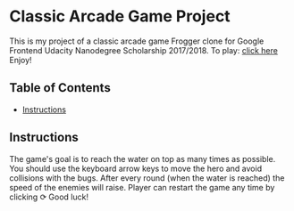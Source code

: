 # Classic Arcade Game Project

This is my project of a classic arcade game Frogger clone for Google Frontend Udacity Nanodegree Scholarship 2017/2018.
To play: [click here](https://clitorrent.github.io/classic-arcade-game-clone/)
Enjoy!

## Table of Contents

- [Instructions](#instructions)

## Instructions

The game's goal is to reach the water on top as many times as possible.
You should use the keyboard arrow keys to move the hero and avoid collisions with the bugs.
After every round (when the water is reached) the speed of the enemies will raise.
Player can restart the game any time by clicking &#10227;
Good luck!
